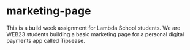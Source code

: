# marketing-page

This is a build week assignment for Lambda School students. We are WEB23 students building a basic marketing page for a personal digital payments app called Tipsease.


